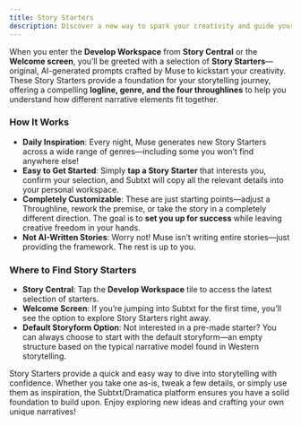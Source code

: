 ```yaml
---
title: Story Starters
description: Discover a new way to spark your creativity and guide your storytelling journey
---
```


When you enter the **Develop Workspace** from **Story Central** or the **Welcome screen**, you’ll be greeted with a selection of **Story Starters**—original, AI-generated prompts crafted by Muse to kickstart your creativity. These Story Starters provide a foundation for your storytelling journey, offering a compelling **logline, genre, and the four throughlines** to help you understand how different narrative elements fit together.

### How It Works
- **Daily Inspiration**: Every night, Muse generates new Story Starters across a wide range of genres—including some you won’t find anywhere else!
- **Easy to Get Started**: Simply **tap a Story Starter** that interests you, confirm your selection, and Subtxt will copy all the relevant details into your personal workspace.
- **Completely Customizable**: These are just starting points—adjust a Throughline, rework the premise, or take the story in a completely different direction. The goal is to **set you up for success** while leaving creative freedom in your hands.
- **Not AI-Written Stories**: Worry not! Muse isn’t writing entire stories—just providing the framework. The rest is up to you.

### Where to Find Story Starters
- **Story Central**: Tap the **Develop Workspace** tile to access the latest selection of starters.
- **Welcome Screen**: If you’re jumping into Subtxt for the first time, you’ll see the option to explore Story Starters right away.
- **Default Storyform Option**: Not interested in a pre-made starter? You can always choose to start with the default storyform—an empty structure based on the typical narrative model found in Western storytelling.

Story Starters provide a quick and easy way to dive into storytelling with confidence. Whether you take one as-is, tweak a few details, or simply use them as inspiration, the Subtxt/Dramatica platform ensures you have a solid foundation to build upon. Enjoy exploring new ideas and crafting your own unique narratives!

